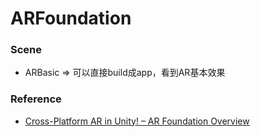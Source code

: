 # ARFoundation

### Scene
* ARBasic => 可以直接build成app，看到AR基本效果

### Reference
* [Cross-Platform AR in Unity! – AR Foundation Overview](https://www.youtube.com/watch?v=ml9qVRdEH4k)

